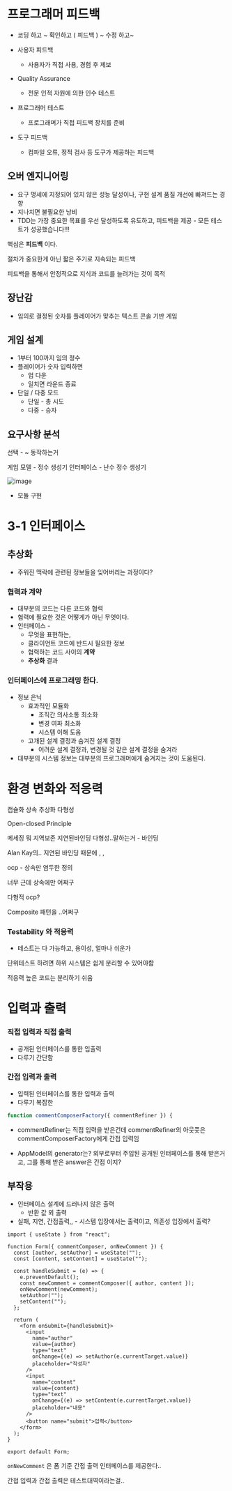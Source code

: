 # 프로그래머 피드백

 

* 코딩 하고 ~ 확인하고 ( 피드백 )  ~ 수정 하고~

* 사용자 피드백
  * 사용자가 직접 사용, 경험 후 제보
* Quality Assurance 
  * 전문 인적 자원에 의한 인수 테스트
* 프로그래머 테스트
  * 프로그래머가 직접 피드백 장치를 준비
* 도구 피드백
  * 컴파일 오류, 정적 검사 등 도구가 제공하는 피드백



## 오버 엔지니어링

* 요구 명세에 지정되어 있지 않은 성능 달성이나, 구현 설계 품질 개선에 빠져드는 경향
* 지나치면 불필요한 낭비
* TDD는 가장 중요한 목표를 우선 달성하도록 유도하고, 피드백을 제공 - 모든 테스트가 성공했습니다!!!

핵심은 **피드백** 이다.

절차가 중요한게 아닌 짧은 주기로 지속되는 피드백

피드백을 통해서 안정적으로 지식과 코드를 늘려가는 것이 목적



## 장난감

* 임의로 결정된 숫자를 플레이어가 맞추는 텍스트 콘솔 기반 게임

## 게임 설계

* 1부터 100까지 임의 정수
* 플레이어가 숫자 입력하면
  * 업 다운 
  * 일치면 라운드 종료
* 단일 / 다중 모드 
  * 단일 - 총 시도 
  * 다중 - 승자

## 요구사항 분석

 선택 - ~ 동작하는거

게임 모델 - 정수 생성기 인터페이스 - 난수 정수 생성기

![image](https://user-images.githubusercontent.com/72075148/137150637-e18540a6-2baa-4e68-bab4-ffd82f7e8a63.png)

* 모듈 구현

# 3-1 인터페이스

## 추상화

* 주워진 맥락에 관련된 정보들을 잊어버리는 과정이다?

### 협력과 계약

* 대부분의 코드는 다른 코드와 협력
* 협력에 필요한 것은 어떻게가 아닌 무엇이다.
* 인터페이스 - 
  * 무엇을 표현하는,
  * 클라이언트 코드에 반드시 필요한 정보
  * 협력하는 코드 사이의 **계약**
  * **추상화** 결과

### 인터페이스에 프로그래밍 한다.

* 정보 은닉
  * 효과적인 모듈화
    * 조직간 의사소통 최소화
    * 변경 여파 최소화
    * 시스템 이해 도움
  * 고개된 설계 결정과 숨겨진 설계 결정
    * 어려운 설계 결정과, 변경될 것 같은 설계 결정을 숨겨라
* 대부분의 시스템 정보는 대부분의 프로그래머에게 숨겨지는 것이 도움된다.

# 환경 변화와 적응력

캡슐화 상속 추상화 다형성 

Open-closed Principle

메세징 뭐 지역보존 지연된바인딩 다형성..말하는거 - 바인딩

Alan Kay의.. 지연된 바인딩 때문에 , ,

ocp - 상속만 염두한 정의

너무 근데 상속에만 어쩌구 

다형적 ocp? 

Composite 패턴을 ..어쩌구

### Testability 와 적응력

* 테스트는 다 가능하고, 용이성, 얼마나 쉬운가

단위테스트 하려면 하위 시스템은 쉽게 분리할 수 있어야함

적응력 높은 코드는 분리하기 쉬움

# 입력과 출력

### 직접 입력과 직접 출력

* 공개된 인터페이스를 통한 입출력
* 다루기 간단함

### 간접 입력과 출력

* 입력된 인터페이스를 통한 입력과 출력
* 다루기 복잡한

```javascript
function commentComposerFactory({ commentRefiner }) {
```

* commentRefiner는 직접 입력을 받은건데 commentRefiner의 아웃풋은 commentComposerFactory에게 간접 입력임

* AppModel의 generator는? 외부로부터 주입된 공개된 인터페이스를 통해 받은거고, 그를 통해 받은 answer은 간접 이지?

## 부작용

* 인터페이스 설계에 드러나지 않은 출력
  * 반환 값 외 출력
* 실패, 지연, 간접출력,, - 시스템 입장에서는 출력이고, 의존성 입장에서 출력?

```react
import { useState } from "react";

function Form({ commentComposer, onNewComment }) {
  const [author, setAuthor] = useState("");
  const [content, setContent] = useState("");

  const handleSubmit = (e) => {
    e.preventDefault();
    const newComment = commentComposer({ author, content });
    onNewComment(newComment);
    setAuthor("");
    setContent("");
  };

  return (
    <form onSubmit={handleSubmit}>
      <input
        name="author"
        value={author}
        type="text"
        onChange={(e) => setAuthor(e.currentTarget.value)}
        placeholder="작성자"
      />
      <input
        name="content"
        value={content}
        type="text"
        onChange={(e) => setContent(e.currentTarget.value)}
        placeholder="내용"
      />
      <button name="submit">입력</button>
    </form>
  );
}

export default Form;

```

`onNewComment` 은 폼 기준 간접 출력 인터페이스를 제공한다..

간접 입력과 간접 출력은 테스트대역이라는걸..
